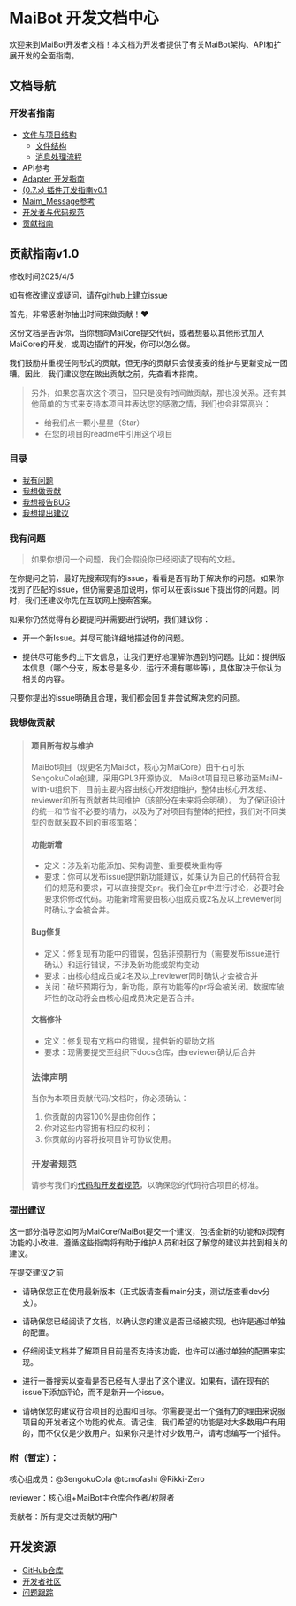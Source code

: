 # MaiBot 开发文档中心

欢迎来到MaiBot开发者文档！本文档为开发者提供了有关MaiBot架构、API和扩展开发的全面指南。

## 文档导航

### 开发者指南

- [文件与项目结构](/develop/structure/index)
  - [文件结构](/develop/structure/file_structure)
  - [消息处理流程](/develop/structure/message_flow_direction)
- API参考
- [Adapter 开发指南](/develop/adapter_develop/)
- [(0.7.x) 插件开发指南v0.1](/develop/plugin_develop/)
- [Maim_Message参考](/develop/maim_message/index)
- [开发者与代码规范](/develop/develop_standard)
- [贡献指南](#贡献指南v1-0)
<!-- ## 开发者指南

### 项目结构

- [项目文件结构](/develop/structure/file_structure) - 了解MaiBot的代码组织和文件布局

### API参考

- [API接口设计](/develop/api/index) - GraphQL API设计概述
- [API草案文档](/develop/api/draft) - 详细的API端点说明

### 开发工作流

- [AI辅助开发指南](/develop/guide/ai-instruction) - 使用AI工具帮助开发大型项目

## 核心系统

MaiBot由多个相互关联的系统组成，共同提供智能聊天和用户交互功能。

### 消息处理系统

消息处理系统负责接收、解析QQ消息，并生成适当的回复。它支持多种消息类型，包括文本、图片和其他媒体类型。

### 记忆系统

记忆系统管理机器人的短期和长期记忆，允许它记住以前的对话和用户偏好。这使得对话更加连贯和个性化。

### 情感与表情系统

情感系统模拟人类情感，使机器人的回应更加自然和情感化。根据对话上下文和内容，机器人会表现出各种情绪状态。

### 意愿管理系统

意愿管理系统控制机器人的主动行为和反应模式，使其能够根据当前情境做出适当的决策。

## 扩展开发

MaiBot设计为可扩展的平台，允许开发者添加新功能和自定义行为。

### 插件系统

插件系统允许开发者添加新命令、行为和集成，而无需修改核心代码。插件可以响应特定命令或事件，执行自定义操作。

### 模型调整

MaiBot支持模型调整和自定义，允许开发者根据特定需求和用例优化大型语言模型的行为。 -->

## 贡献指南v1.0

修改时间2025/4/5

如有修改建议或疑问，请在github上建立issue

首先，非常感谢你抽出时间来做贡献！❤️

这份文档是告诉你，当你想向MaiCore提交代码，或者想要以其他形式加入MaiCore的开发，或周边插件的开发，你可以怎么做。

我们鼓励并重视任何形式的贡献，但无序的贡献只会使麦麦的维护与更新变成一团糟。因此，我们建议您在做出贡献之前，先查看本指南。

> 另外，如果您喜欢这个项目，但只是没有时间做贡献，那也没关系。还有其他简单的方式来支持本项目并表达您的感激之情，我们也会非常高兴：
> - 给我们点一颗小星星（Star）
> - 在您的项目的readme中引用这个项目

### 目录

- [我有问题](#我有问题)
- [我想做贡献](#我想做贡献)
- [我想报告BUG](#报告BUG)
- [我想提出建议](#提出建议)

### 我有问题

> 如果你想问一个问题，我们会假设你已经阅读了现有的文档。

在你提问之前，最好先搜索现有的issue，看看是否有助于解决你的问题。如果你找到了匹配的issue，但仍需要追加说明，你可以在该issue下提出你的问题。同时，我们还建议你先在互联网上搜索答案。

如果你仍然觉得有必要提问并需要进行说明，我们建议你：

- 开一个新Issue。并尽可能详细地描述你的问题。

- 提供尽可能多的上下文信息，让我们更好地理解你遇到的问题。比如：提供版本信息（哪个分支，版本号是多少，运行环境有哪些等），具体取决于你认为相关的内容。

只要你提出的issue明确且合理，我们都会回复并尝试解决您的问题。

### 我想做贡献

> #### 项目所有权与维护
> MaiBot项目（现更名为MaiBot，核心为MaiCore）由千石可乐SengokuCola创建，采用GPL3开源协议。
> MaiBot项目现已移动至MaiM-with-u组织下，目前主要内容由核心开发组维护，整体由核心开发组、reviewer和所有贡献者共同维护（该部分在未来将会明确）。
> 为了保证设计的统一和节省不必要的精力，以及为了对项目有整体的把控，我们对不同类型的贡献采取不同的审核策略：
> 
> #### 功能新增
> - 定义：涉及新功能添加、架构调整、重要模块重构等
> - 要求：你可以发布issue提供新功能建议，如果认为自己的代码符合我们的规范和要求，可以直接提交pr。我们会在pr中进行讨论，必要时会要求你修改代码。功能新增需要由核心组成员或2名及以上reviewer同时确认才会被合并。
> 
> #### Bug修复
> - 定义：修复现有功能中的错误，包括非预期行为（需要发布issue进行确认）和运行错误，不涉及新功能或架构变动
> - 要求：由核心组成员或2名及以上reviewer同时确认才会被合并
> - 关闭：破坏预期行为，新功能，原有功能等的pr将会被关闭。数据库破坏性的改动将会由核心组成员决定是否合并。
> 
> #### 文档修补
> - 定义：修复现有文档中的错误，提供新的帮助文档
> - 要求：现需要提交至组织下docs仓库，由reviewer确认后合并
>
> ### 法律声明
> 当你为本项目贡献代码/文档时，你必须确认：
> 1. 你贡献的内容100%是由你创作；
> 2. 你对这些内容拥有相应的权利；
> 3. 你贡献的内容将按项目许可协议使用。
>
> ### 开发者规范
> 请参考我们的[代码和开发者规范](/develop/develop_standard)，以确保您的代码符合项目的标准。

### 提出建议

这一部分指导您如何为MaiCore/MaiBot提交一个建议，包括全新的功能和对现有功能的小改进。遵循这些指南将有助于维护人员和社区了解您的建议并找到相关的建议。

在提交建议之前

- 请确保您正在使用最新版本（正式版请查看main分支，测试版查看dev分支）。

- 请确保您已经阅读了文档，以确认您的建议是否已经被实现，也许是通过单独的配置。

- 仔细阅读文档并了解项目目前是否支持该功能，也许可以通过单独的配置来实现。

- 进行一番搜索以查看是否已经有人提出了这个建议。如果有，请在现有的issue下添加评论，而不是新开一个issue。

- 请确保您的建议符合项目的范围和目标。你需要提出一个强有力的理由来说服项目的开发者这个功能的优点。请记住，我们希望的功能是对大多数用户有用的，而不仅仅是少数用户。如果你只是针对少数用户，请考虑编写一个插件。

### 附（暂定）：
核心组成员：@SengokuCola @tcmofashi @Rikki-Zero

reviewer：核心组+MaiBot主仓库合作者/权限者

贡献者：所有提交过贡献的用户

## 开发资源

- [GitHub仓库](https://github.com/MaiM-with-u/MaiBot)
- [开发者社区](https://github.com/MaiM-with-u/MaiBot/discussions)
- [问题跟踪](https://github.com/MaiM-with-u/MaiBot/issues)
